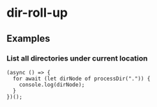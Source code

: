 # dir-roll-up

## Examples

### List all directories under current location

```
(async () => {
  for await (let dirNode of processDir(".")) {
    console.log(dirNode);
  }
})();
```

